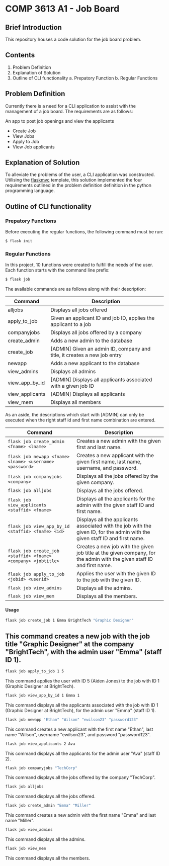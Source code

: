 # COMP 3613 A1 - Job Board 

## Brief Introduction 
This repository houses a code solution for the job board problem.

## Contents

1. Problem Definition
2. Explanation of Solution 
3. Outline of CLI functionality
    a. Prepatory Function
    b. Regular Functions

## Problem Definition 

Currently there is a need for a CLI application to assist with the management of a job board.
The requirements are as follows: 

An app to post job openings and view the applicants
- Create Job
- View Jobs
- Apply to Job
- View Job applicants

## Explanation of Solution 

To alleviate the problems of the user, a CLI application was constructed. Utilising the [flaskmvc](https://github.com/uwidcit/flaskmvc) template, this solution 
implemented the four requirements outlined in the problem definition definition in the python programming language.


## Outline of CLI functionality 

### Prepatory Functions

Before executing the regular functions, the following command must be run:

```bash
$ flask init
```

### Regular Functions
In this project, 10 functions were created to fulfill the needs of the user. Each function starts with the command line prefix:

```bash
$ flask job
```

The available commands are as follows along with their description:

| Command          | Description                                                        |
|------------------|--------------------------------------------------------------------|
| alljobs          | Displays all jobs offered                                          |
| apply_to_job     | Given an applicant ID and job ID, applies the applicant to a job    |
| companyjobs      | Displays all jobs offered by a company                             |
| create_admin     | Adds a new admin to the database                                   |
| create_job       | [ADMIN] Given an admin ID, company and title, it creates a new job entry |
| newapp           | Adds a new applicant to the database                               |
| view_admins      | Displays all admins                                                |
| view_app_by_id   | [ADMIN] Displays all applicants associated with a given job ID     |
| view_applicants  | [ADMIN] Displays all applicants                                    |
| view_mem         | Displays all members                                               |

As an aside, the descriptions which start with [ADMIN] can only be executed when the right staff id and first name combination are entered.


| Command | Description |
| --- | --- |
| `flask job create_admin <fname> <lname>` | Creates a new admin with the given first and last name. |
| `flask job newapp <fname> <lname> <username> <password>` | Creates a new applicant with the given first name, last name, username, and password. |
| `flask job companyjobs <company>` | Displays all the jobs offered by the given company. |
| `flask job alljobs` | Displays all the jobs offered. |
| `flask job view_applicants <staffid> <fname>` | Displays all the applicants for the admin with the given staff ID and first name. |
| `flask job view_app_by_id <staffid> <fname> <id>` | Displays all the applicants associated with the job with the given ID, for the admin with the given staff ID and first name. |
| `flask job create_job <staffid> <fname> <company> <jobtitle>` | Creates a new job with the given job title at the given company, for the admin with the given staff ID and first name. |
| `flask job apply_to_job <jobid> <userid>` | Applies the user with the given ID to the job with the given ID. |
| `flask job view_admins` | Displays all the admins. |
| `flask job view_mem` | Displays all the members. |


#### Usage

```bash
flask job create_job 1 Emma BrightTech "Graphic Designer"
```
This command creates a new job with the job title "Graphic Designer" at the company "BrightTech", with the admin user "Emma" (staff ID 1).
---

```bash
flask job apply_to_job 1 5
```
This command applies the user with ID 5 (Aiden Jones) to the job with ID 1 (Graphic Designer at BrightTech).


```bash
flask job view_app_by_id 1 Emma 1
```
This command displays all the applicants associated with the job with ID 1 (Graphic Designer at BrightTech), for the admin user "Emma" (staff ID 1).


```bash
flask job newapp "Ethan" "Wilson" "ewilson23" "password123"
```
This command creates a new applicant with the first name "Ethan", last name "Wilson", username "ewilson23", and password "password123".


```bash
flask job view_applicants 2 Ava
```
This command displays all the applicants for the admin user "Ava" (staff ID 2).


```bash
flask job companyjobs "TechCorp"
```
This command displays all the jobs offered by the company "TechCorp".


```bash
flask job alljobs
```
This command displays all the jobs offered.


```bash
flask job create_admin "Emma" "Miller"
```
This command creates a new admin with the first name "Emma" and last name "Miller".


```bash
flask job view_admins
```
This command displays all the admins.


```bash
flask job view_mem
```
This command displays all the members.